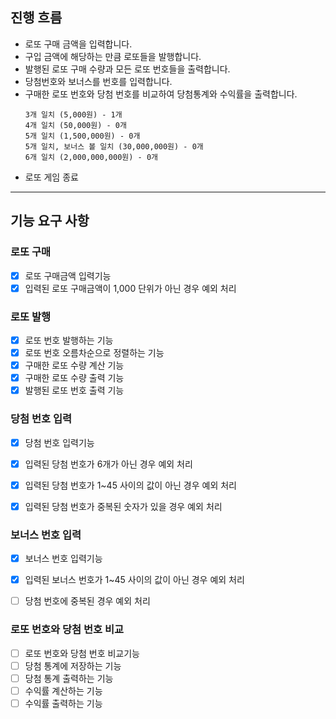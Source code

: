## 진행 흐름

- 로또 구매 금액을 입력합니다.
- 구입 금액에 해당하는 만큼 로또들을 발행합니다.
- 발행된 로또 구매 수량과 모든 로또 번호들을 출력합니다.
- 당첨번호와 보너스를 번호를 입력합니다.
- 구매한 로또 번호와 당첨 번호를 비교하여 당첨통계와 수익률을 출력합니다.
    ```
    3개 일치 (5,000원) - 1개
    4개 일치 (50,000원) - 0개
    5개 일치 (1,500,000원) - 0개
    5개 일치, 보너스 볼 일치 (30,000,000원) - 0개
    6개 일치 (2,000,000,000원) - 0개
    ```
- 로또 게임 종료
---

## 기능 요구 사항
### 로또 구매
- [x] 로또 구매금액 입력기능
- [x] 입력된 로또 구매금액이 1,000 단위가 아닌 경우 예외 처리

### 로또 발행
- [x] 로또 번호 발행하는 기능
- [x] 로또 번호 오름차순으로 정렬하는 기능
- [x] 구매한 로또 수량 계산 기능
- [x] 구매한 로또 수량 출력 기능
- [x] 발행된 로또 번호 출력 기능

### 당첨 번호 입력
- [x] 당첨 번호 입력기능
- [x] 입력된 당첨 번호가 6개가 아닌 경우 예외 처리
- [x] 입력된 당첨 번호가 1~45 사이의 값이 아닌 경우 예외 처리
- [x] 입력된 당첨 번호가 중복된 숫자가 있을 경우 예외 처리


### 보너스 번호 입력
- [x] 보너스 번호 입력기능
- [x] 입력된 보너스 번호가 1~45 사이의 값이 아닌 경우 예외 처리
- [ ] 당첨 번호에 중복된 경우 예외 처리


### 로또 번호와 당첨 번호 비교
- [ ] 로또 번호와 당첨 번호 비교기능
- [ ] 당첨 통계에 저장하는 기능
- [ ] 당첨 통계 출력하는 기능
- [ ] 수익률 계산하는 기능
- [ ] 수익률 출력하는 기능